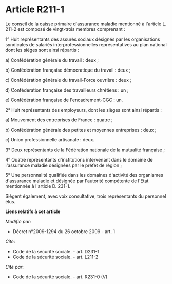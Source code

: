 # Article R211-1

Le conseil de la caisse primaire d'assurance maladie mentionné à l'article L. 211-2 est composé de vingt-trois membres
comprenant : 

1° Huit représentants des assurés sociaux désignés par les organisations syndicales de salariés interprofessionnelles
représentatives au plan national dont les sièges sont ainsi répartis : 

a) Confédération générale du travail : deux ; 

b) Confédération française démocratique du travail : deux ; 

c) Confédération générale du travail-Force ouvrière : deux ; 

d) Confédération française des travailleurs chrétiens : un ; 

e) Confédération française de l'encadrement-CGC : un. 

2° Huit représentants des employeurs, dont les sièges sont ainsi répartis : 

a) Mouvement des entreprises de France : quatre ; 

b) Confédération générale des petites et moyennes entreprises : deux ; 

c) Union professionnelle artisanale : deux. 

3° Deux représentants de la Fédération nationale de la mutualité française ; 

4° Quatre représentants d'institutions intervenant dans le domaine de l'assurance maladie désignées par le préfet de
région ; 

5° Une personnalité qualifiée dans les domaines d'activité des organismes d'assurance maladie et désignée par l'autorité
compétente de l'Etat mentionnée à l'article D. 231-1. 

Siègent également, avec voix consultative, trois représentants du personnel élus.

**Liens relatifs à cet article**

_Modifié par_:

  - Décret n°2009-1294 du 26 octobre 2009 - art. 1

_Cite_:

  - Code de la sécurité sociale. - art. D231-1
  - Code de la sécurité sociale. - art. L211-2

_Cité par_:

  - Code de la sécurité sociale. - art. R231-0 (V)
